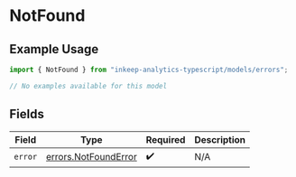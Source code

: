 # NotFound

## Example Usage

```typescript
import { NotFound } from "inkeep-analytics-typescript/models/errors";

// No examples available for this model
```

## Fields

| Field                                                        | Type                                                         | Required                                                     | Description                                                  |
| ------------------------------------------------------------ | ------------------------------------------------------------ | ------------------------------------------------------------ | ------------------------------------------------------------ |
| `error`                                                      | [errors.NotFoundError](../../models/errors/notfounderror.md) | :heavy_check_mark:                                           | N/A                                                          |